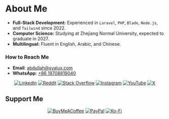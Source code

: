# About Me

- **Full-Stack Development:** Experienced in <code>Laravel</code>, <code>PHP</code>, <code>Blade</code>, <code>Node.js</code>, and <code>Tailwind</code> since 2022.
- **Computer Science:** Studying at Zhejiang Normal University, expected to graduate in 2027.
- **Multilingual:** Fluent in English, Arabic, and Chinese.


### How to Reach Me

- **Email**: [abdullah@syalux.com](mailto:abdullah@syalux.com)
- **WhatsApp**: [+86 19708819040](https://wa.me/8619708819040)

<div align="center">

[![LinkedIn](https://img.shields.io/badge/LinkedIn-%230077B5.svg?logo=linkedin&logoColor=white)](https://linkedin.com/in/abdullah-alraimi)
[![Reddit](https://img.shields.io/badge/Reddit-%23FF4500.svg?logo=Reddit&logoColor=white)](https://reddit.com/user/Al-rimi)
[![Stack Overflow](https://img.shields.io/badge/-Stackoverflow-FE7A16?logo=stack-overflow&logoColor=white)](https://stackoverflow.com/users/24881320)
[![Instagram](https://img.shields.io/badge/Instagram-%23E4405F.svg?logo=Instagram&logoColor=white)](https://instagram.com/ak._.71)
[![YouTube](https://img.shields.io/badge/YouTube-%23FF0000.svg?logo=YouTube&logoColor=white)](https://youtube.com/@ak-71)
[![X](https://img.shields.io/badge/X-black.svg?logo=X&logoColor=white)](https://x.com/ggak71)

</div>

## Support Me

<div align="center">

[![BuyMeACoffee](https://img.shields.io/badge/Buy%20Me%20a%20Coffee-ffdd00?style=for-the-badge&logo=buy-me-a-coffee&logoColor=black)](https://buymeacoffee.com/alrimi)
[![PayPal](https://img.shields.io/badge/PayPal-00457C?style=for-the-badge&logo=paypal&logoColor=white)](https://paypal.me/rumaisaalrimi)
[![Ko-Fi](https://img.shields.io/badge/Ko--fi-F16061?style=for-the-badge&logo=ko-fi&logoColor=white)](https://ko-fi.com/alrimi) 

</div>
